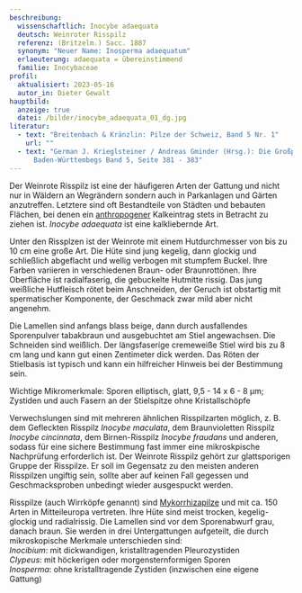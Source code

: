 ```yaml
---
beschreibung:
  wissenschaftlich: Inocybe adaequata
  deutsch: Weinroter Risspilz
  referenz: (Britzelm.) Sacc. 1887
  synonym: "Neuer Name: Inosperma adaequatum"
  erlaeuterung: adaequata = übereinstimmend
  familie: Inocybaceae
profil:
  aktualisiert: 2023-05-16
  autor_in: Dieter Gewalt
hauptbild:
  anzeige: true
  datei: /bilder/inocybe_adaequata_01_dg.jpg
literatur:
  - text: "Breitenbach & Kränzlin: Pilze der Schweiz, Band 5 Nr. 1"
    url: ""
  - text: "German J. Krieglsteiner / Andreas Gminder (Hrsg.): Die Großpilze
      Baden-Württembegs Band 5, Seite 381 - 383"
---
```

Der Weinrote Risspilz ist eine der häufigeren Arten der Gattung und nicht nur in Wäldern an Wegrändern sondern auch in Parkanlagen und Gärten anzutreffen. Letztere sind oft Bestandteile von Städten und bebauten Flächen, bei denen ein [anthropogener](anthropogen "Glossar") Kalkeintrag stets in Betracht zu ziehen ist. *Inocybe adaequata* ist eine kalkliebernde Art.

Unter den Rissplzen ist der Weinrote mit einem Hutdurchmesser von bis zu 10 cm eine große Art. Die Hüte sind jung kegelig, dann glockig und schließlich abgeflacht und wellig verbogen mit stumpfem Buckel. Ihre Farben variieren in verschiedenen Braun- oder Braunrottönen. Ihre Oberfläche ist radialfaserig, die gebuckelte Hutmitte rissig. Das jung weißliche Hutfleisch rötet beim Anschneiden, der Geruch ist obstartig mit spermatischer Komponente, der Geschmack zwar mild aber nicht angenehm.

Die Lamellen sind anfangs blass beige, dann durch ausfallendes Sporenpulver tabakbraun und ausgebuchtet am Stiel angewachsen. Die Schneiden sind weißlich. Der längsfaserige cremeweiße Stiel wird bis zu 8 cm lang und kann gut einen Zentimeter dick werden. Das Röten der Stielbasis ist typisch und kann ein hilfreicher Hinweis bei der Bestimmung sein.

Wichtige Mikromerkmale: Sporen elliptisch, glatt, 9,5 - 14 x 6 - 8 µm; Zystiden und auch Fasern an der Stielspitze ohne Kristallschöpfe

Verwechslungen sind mit mehreren ähnlichen Risspilzarten möglich, z. B. dem Gefleckten Risspilz *Inocybe maculata*, dem Braunvioletten Risspilz *Inocybe cincinnata*, dem Birnen-Risspilz *Inocybe fraudans* und anderen, sodass für eine sichere Bestimmung fast immer eine mikroskpische Nachprüfung erforderlich ist. Der Weinrote Risspilz gehört zur glattsporigen Gruppe der Risspilze. Er soll im Gegensatz zu den meisten anderen Risspilzen ungiftig sein, sollte aber auf keinen Fall gegessen und Geschmacksproben unbedingt wieder ausgespuckt werden.

Risspilze (auch Wirrköpfe genannt) sind [Mykorrhizapilze](Mykorrhiza "Glossar") und mit ca. 150 Arten in Mitteileuropa vertreten. Ihre Hüte sind meist trocken, kegelig-glockig und radialrissig. Die Lamellen sind vor dem Sporenabwurf grau, danach braun. Sie werden in drei Untergattungen aufgeteilt, die durch mikroskopische Merkmale unterschieden sind:  
*Inocibium*: mit dickwandigen, kristalltragenden Pleurozystiden  
*Clypeus*: mit höckerigen oder morgensternformigen Sporen  
*Inosperma*: ohne kristalltragende Zystiden (inzwischen eine eigene Gattung)